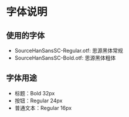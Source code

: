 # 字体说明

## 使用的字体
- SourceHanSansSC-Regular.otf: 思源黑体常规
- SourceHanSansSC-Bold.otf: 思源黑体粗体

## 字体用途
- 标题：Bold 32px
- 按钮：Regular 24px
- 普通文本：Regular 16px 